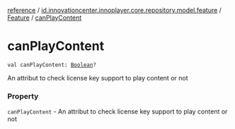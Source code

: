 [reference](../../index.md) / [id.innovationcenter.innoplayer.core.repository.model.feature](../index.md) / [Feature](index.md) / [canPlayContent](./can-play-content.md)

# canPlayContent

`val canPlayContent: `[`Boolean`](https://kotlinlang.org/api/latest/jvm/stdlib/kotlin/-boolean/index.html)`?`

An attribut to check license key support to play content or not

### Property

`canPlayContent` - An attribut to check license key support to play content or not